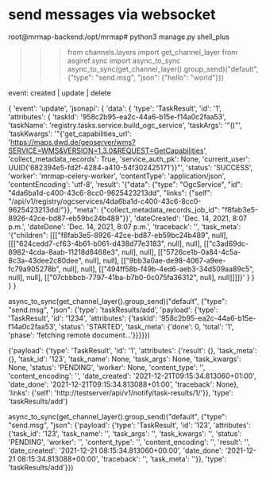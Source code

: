 
# send messages via websocket

root@mrmap-backend:/opt/mrmap# python3 manage.py shell_plus

>>> from channels.layers import get_channel_layer
>>> from asgiref.sync import async_to_sync
>>> async_to_sync(get_channel_layer().group_send)("default", {"type": "send.msg", "json": {"hello": "world"}})

event: created | update | delete

{
    'event': 'update',
    'jsonapi': {
        'data': {
            'type': 'TaskResult',
            'id': '1',
            'attributes': {
                'taskId': '958c2b95-ea2c-44a6-b15e-f14a0c2faa53',
                'taskName': 'registry.tasks.service.build_ogc_service',
                'taskArgs': '"()"',
                'taskKwargs': '"{'get_capabilities_url': 'https://maps.dwd.de/geoserver/wms?SERVICE=WMS&VERSION=1.3.0&REQUEST=GetCapabilities', 'collect_metadata_records': True, 'service_auth_pk': None, 'current_user': UUID('682394e5-fd2f-4284-a410-54f302425171')}"',
                'status': 'SUCCESS',
                'worker': 'mrmap-celery-worker',
                'contentType': 'application/json',
                'contentEncoding': 'utf-8',
                'result': '{"data": {"type": "OgcService", "id": "4da6ba1d-c400-43c6-8cc0-9625423213dd", "links": {"self": "/api/v1/registry/ogcservices/4da6ba1d-c400-43c6-8cc0-9625423213dd/"}}, "meta": {"collect_metadata_records_job_id": "f8fab3e5-8926-42ce-bd87-eb59bc24b489"}}',
                'dateCreated': 'Dec. 14, 2021, 8:07 p.m.',
                'dateDone': 'Dec. 14, 2021, 8:07 p.m.',
                'traceback': '',
                'task_meta': '{"children": [[["f8fab3e5-8926-42ce-bd87-eb59bc24b489", null], [[["624cedd7-cf63-4b61-b061-d438d77e3183", null], null], [["c3ad69dc-8982-4cda-8aab-11218d8468e3", null], null], [["5726ce1b-0a84-4c5a-8c3a-43dee2c80dee", null], null], [["9bb3a0ae-de98-4067-a9ee-fc79a905278b", null], null], [["494ff58b-f49b-4ed6-aeb3-34d509aa89c5", null], null], [["07cbbbcb-7797-41ba-b7b0-0c075fa36312", null], null]]]]}'
            }
        }
    }
}


async_to_sync(get_channel_layer().group_send)("default", {"type": "send.msg", "json": {'type': 'taskResults/add', 'payload': {'type': 'TaskResult', 'id': '1234', 'attributes': {'taskId': '958c2b95-ea2c-44a6-b15e-f14a0c2faa53', 'status': 'STARTED', 'task_meta': {'done': 0, 'total': '1', 'phase': 'fetching remote document...'}}}}})




{'payload': {'type': 'TaskResult', 'id': '1', 'attributes': {'result': {}, 'task_meta': {}, 'task_id': '123', 'task_name': None, 'task_args': None, 'task_kwargs': None, 'status': 'PENDING', 'worker': None, 'content_type': '', 'content_encoding': '', 'date_created': '2021-12-21T09:15:34.813060+01:00', 'date_done': '2021-12-21T09:15:34.813088+01:00', 'traceback': None}, 'links': {'self': 'http://testserver/api/v1/notify/task-results/1/'}}, 
'type': 'taskResults/add'}

async_to_sync(get_channel_layer().group_send)("default", {"type": "send.msg", "json": {'payload': {'type': 'TaskResult', 'id': '123', 'attributes': {'task_id': '123', 'task_name': '', 'task_args': '', 'task_kwargs': '', 'status': 'PENDING', 'worker': '', 'content_type': '', 'content_encoding': '', 'result': '', 'date_created': '2021-12-21 08:15:34.813060+00:00', 'date_done': '2021-12-21 08:15:34.813088+00:00', 'traceback': '', 'task_meta': ''}},
'type': 'taskResults/add'}})